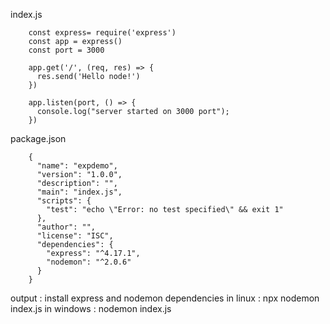 index.js

        const express= require('express')
        const app = express()
        const port = 3000

        app.get('/', (req, res) => {
          res.send('Hello node!')
        })

        app.listen(port, () => {
          console.log("server started on 3000 port");
        })


package.json

        {
          "name": "expdemo",
          "version": "1.0.0",
          "description": "",
          "main": "index.js",
          "scripts": {
            "test": "echo \"Error: no test specified\" && exit 1"
          },
          "author": "",
          "license": "ISC",
          "dependencies": {
            "express": "^4.17.1",
            "nodemon": "^2.0.6"
          }
        }


output : 
        install express and nodemon dependencies
        in linux : npx nodemon index.js
        in windows : nodemon index.js
